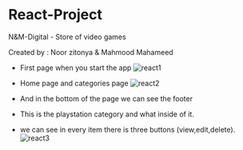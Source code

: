 # React-Project
N&M-Digital - Store of video games

Created by : Noor zitonya & Mahmood Mahameed

- First page when you start the app
![react1](https://user-images.githubusercontent.com/106157326/218789662-b72bb14c-040a-42e0-b999-9aa41ab9a424.png)


 - Home page and categories page
![react2](https://user-images.githubusercontent.com/106157326/218795111-c946de72-6565-4b58-bcaa-133e2d408e09.png)
 - And in the bottom of the page we can see the footer 


- This is the playstation category and what inside of it.
- we can see in every item there is three buttons (view,edit,delete).
![react3](https://user-images.githubusercontent.com/106157326/218796715-2e2bbdd5-6a6e-44d8-8923-810fb931cd04.png)

